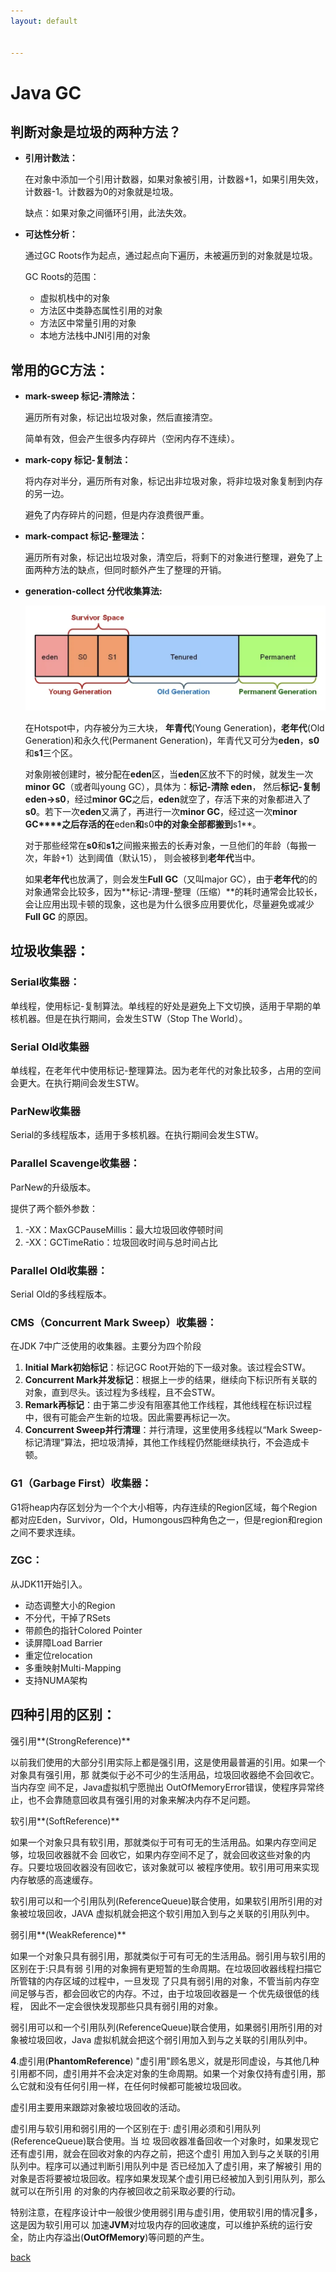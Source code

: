 ```yaml
---
layout: default


---
```


# Java GC

## 判断对象是垃圾的两种方法？

- **引用计数法：**

  在对象中添加一个引用计数器，如果对象被引用，计数器+1，如果引用失效，计数器-1。计数器为0的对象就是垃圾。

  缺点：如果对象之间循环引用，此法失效。



- **可达性分析：**

  通过GC Roots作为起点，通过起点向下遍历，未被遍历到的对象就是垃圾。

  GC Roots的范围：

  - 虚拟机栈中的对象
  - 方法区中类静态属性引用的对象
  - 方法区中常量引用的对象
  - 本地方法栈中JNI引用的对象



## 常用的GC方法：

- **mark-sweep 标记-清除法：**

  遍历所有对象，标记出垃圾对象，然后直接清空。

  简单有效，但会产生很多内存碎片（空闲内存不连续）。

- **mark-copy 标记-复制法：**

  将内存对半分，遍历所有对象，标记出非垃圾对象，将非垃圾对象复制到内存的另一边。

  避免了内存碎片的问题，但是内存浪费很严重。

- **mark-compact 标记-整理法：**

  遍历所有对象，标记出垃圾对象，清空后，将剩下的对象进行整理，避免了上面两种方法的缺点，但同时额外产生了整理的开销。

- **generation-collect 分代收集算法:**

  ![image-20210709145547693](../resource/img/JVM内存分代.png)

  在Hotspot中，内存被分为三大块， **年青代**(Young Generation)，**老年代**(Old Generation)和永久代(Permanent Generation)，年青代又可分为**eden**，**s0**和**s1**三个区。

  对象刚被创建时，被分配在**eden**区，当**eden**区放不下的时候，就发生一次**minor GC**（或者叫young GC），具体为：**标记-清除 eden**， 然后**标记-复制 eden->s0**，经过**minor GC**之后，**eden**就空了，存活下来的对象都进入了**s0**。若下一次**eden**又满了，再进行一次**minor GC**，经过这一次**minor GC****之后存活的在**eden**和**s0**中的对象全部都搬到**s1**。

  对于那些经常在**s0**和**s1**之间搬来搬去的长寿对象，一旦他们的年龄（每搬一次，年龄+1）达到阈值（默认15）， 则会被移到**老年代**当中。

  如果**老年代**也放满了，则会发生**Full GC**（又叫major GC），由于**老年代**的的对象通常会比较多，因为**标记-清理-整理（压缩）**的耗时通常会比较长，会让应用出现卡顿的现象，这也是为什么很多应用要优化，尽量避免或减少 **Full GC** 的原因。



## 垃圾收集器：

### Serial收集器：

单线程，使用标记-复制算法。单线程的好处是避免上下文切换，适用于早期的单核机器。但是在执行期间，会发生STW（Stop The World）。

### Serial Old收集器

单线程，在老年代中使用标记-整理算法。因为老年代的对象比较多，占用的空间会更大。在执行期间会发生STW。

### ParNew收集器

Serial的多线程版本，适用于多核机器。在执行期间会发生STW。

### Parallel Scavenge收集器：

ParNew的升级版本。

提供了两个额外参数：

1. -XX：MaxGCPauseMillis：最大垃圾回收停顿时间
2. -XX：GCTimeRatio：垃圾回收时间与总时间占比

### Parallel Old收集器：

Serial Old的多线程版本。

### CMS（Concurrent Mark Sweep）收集器：

在JDK 7中广泛使用的收集器。主要分为四个阶段

1. **Initial Mark初始标记**：标记GC Root开始的下一级对象。该过程会STW。
2. **Concurrent Mark并发标记**：根据上一步的结果，继续向下标识所有关联的对象，直到尽头。该过程为多线程，且不会STW。
3. **Remark再标记**：由于第二步没有阻塞其他工作线程，其他线程在标识过程中，很有可能会产生新的垃圾。因此需要再标记一次。
4. **Concurrent Sweep并行清理**：并行清理，这里使用多线程以“Mark Sweep-标记清理”算法，把垃圾清掉，其他工作线程仍然能继续执行，不会造成卡顿。

### G1（Garbage First）收集器：

G1将heap内存区划分为一个个大小相等，内存连续的Region区域，每个Region都对应Eden，Survivor，Old，Humongous四种角色之一，但是region和region之间不要求连续。

### ZGC：

从JDK11开始引入。

- 动态调整大小的Region
- 不分代，干掉了RSets
- 带颜色的指针Colored Pointer
- 读屏障Load Barrier
- 重定位relocation
- 多重映射Multi-Mapping
- 支持NUMA架构

## 四种引用的区别：

强引用**(StrongReference)**

以前我们使用的大部分引用实际上都是强引用，这是使用最普遍的引用。如果一个对象具有强引用，那 就类似于必不可少的生活用品，垃圾回收器绝不会回收它。当内存空 间不足，Java虚拟机宁愿抛出 OutOfMemoryError错误，使程序异常终止，也不会靠随意回收具有强引用的对象来解决内存不足问题。

软引用**(SoftReference)**

如果一个对象只具有软引用，那就类似于可有可无的生活用品。如果内存空间足够，垃圾回收器就不会 回收它，如果内存空间不足了，就会回收这些对象的内存。只要垃圾回收器没有回收它，该对象就可以 被程序使用。软引用可用来实现内存敏感的高速缓存。

软引用可以和一个引用队列(ReferenceQueue)联合使用，如果软引用所引用的对象被垃圾回收，JAVA 虚拟机就会把这个软引用加入到与之关联的引用队列中。

弱引用**(WeakReference)**

如果一个对象只具有弱引用，那就类似于可有可无的生活用品。弱引用与软引用的区别在于:只具有弱 引用的对象拥有更短暂的生命周期。在垃圾回收器线程扫描它 所管辖的内存区域的过程中，一旦发现 了只具有弱引用的对象，不管当前内存空间足够与否，都会回收它的内存。不过，由于垃圾回收器是一 个优先级很低的线程， 因此不一定会很快发现那些只具有弱引用的对象。

弱引用可以和一个引用队列(ReferenceQueue)联合使用，如果弱引用所引用的对象被垃圾回收，Java 虚拟机就会把这个弱引用加入到与之关联的引用队列中。

**4**.虚引用(**PhantomReference**) "虚引用"顾名思义，就是形同虚设，与其他几种引用都不同，虚引用并不会决定对象的生命周期。如果一个对象仅持有虚引用，那么它就和没有任何引用一样，在任何时候都可能被垃圾回收。

虚引用主要用来跟踪对象被垃圾回收的活动。

虚引用与软引用和弱引用的一个区别在于: 虚引用必须和引用队列(ReferenceQueue)联合使用。当 垃 圾回收器准备回收一个对象时，如果发现它还有虚引用，就会在回收对象的内存之前，把这个虚引 用加入到与之关联的引用队列中。程序可以通过判断引用队列中是 否已经加入了虚引用，来了解被引 用的对象是否将要被垃圾回收。程序如果发现某个虚引用已经被加入到引用队列，那么就可以在所引用 的对象的内存被回收之前采取必要的行动。

特别注意，在程序设计中一般很少使用弱引用与虚引用，使用软引用的情况􏰀多，这是因为软引用可以 加速**JVM**对垃圾内存的回收速度，可以维护系统的运行安全，防止内存溢出(**OutOfMemory**)等问题的产生。

[back](../)
